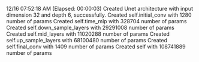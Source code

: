 12/16 07:52:18 AM (Elapsed: 00:00:03) Created Unet architecture with input dimension 32 and depth 6, successfully.
Created self.initial_conv with 1280 number of params
Created self.time_mlp with 328704 number of params
Created self.down_sample_layers with 29291008 number of params
Created self.mid_layers with 11020288 number of params
Created self.up_sample_layers with 68100480 number of params
Created self.final_conv with 1409 number of params
Created self with 108741889 number of params